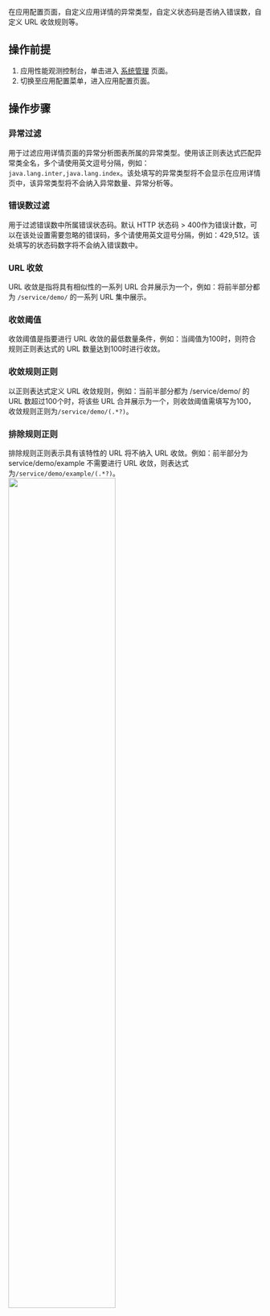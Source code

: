 在应用配置页面，自定义应用详情的异常类型，自定义状态码是否纳入错误数，自定义 URL 收敛规则等。


## 操作前提
1. 应用性能观测控制台，单击进入 [系统管理](https://console.cloud.tencent.com/apm/monitor/settings) 页面。
2. 切换至应用配置菜单，进入应用配置页面。

## 操作步骤

### 异常过滤

用于过滤应用详情页面的异常分析图表所属的异常类型。使用该正则表达式匹配异常类全名，多个请使用英文逗号分隔，例如：`java.lang.inter,java.lang.index`。该处填写的异常类型将不会显示在应用详情页中，该异常类型将不会纳入异常数量、异常分析等。

### 错误数过滤

用于过滤错误数中所属错误状态码。默认 HTTP 状态码 > 400作为错误计数，可以在该处设置需要忽略的错误码，多个请使用英文逗号分隔，例如：429,512。该处填写的状态码数字将不会纳入错误数中。

### URL 收敛

URL 收敛是指将具有相似性的一系列 URL 合并展示为一个，例如：将前半部分都为 `/service/demo/` 的一系列 URL 集中展示。

### 收敛阈值

收敛阈值是指要进行 URL 收敛的最低数量条件，例如：当阈值为100时，则符合规则正则表达式的 URL 数量达到100时进行收敛。

### 收敛规则正则

以正则表达式定义 URL 收敛规则，例如：当前半部分都为 /service/demo/ 的 URL 数超过100个时，将该些 URL 合并展示为一个，则收敛阈值需填写为100，收敛规则正则为`/service/demo/(.*?)`。

### 排除规则正则

排除规则正则表示具有该特性的 URL 将不纳入 URL 收敛。例如：前半部分为 service/demo/example 不需要进行 URL 收敛，则表达式为`/service/demo/example/(.*?)`。
<img src="https://qcloudimg.tencent-cloud.cn/raw/ea123f99ba3ee98af2d341ad941f1a0d.png"  width="65%"></img>
